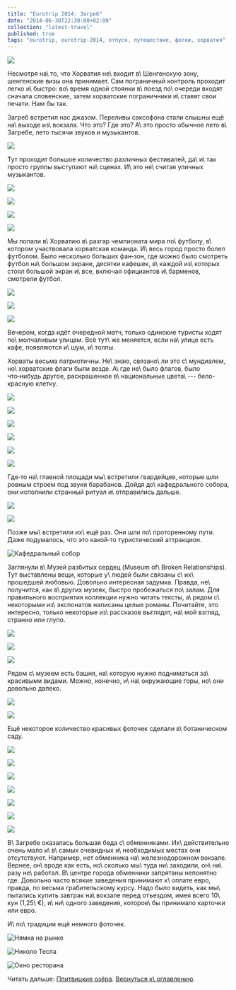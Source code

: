 ```yaml
---
title: "Eurotrip 2014: Загреб"
date: "2014-06-30T22:30:00+02:00"
collection: "latest-travel"
published: true
tags: "eurotrip, eurotrip-2014, отпуск, путешествие, фотки, хорватия"
---
```


![](/images/travel/2014-06-eurotrip/zagreb-kiss.jpg)

Несмотря на\ то, что Хорватия не\ входит в\ Шенгенскую зону, шенгенские визы она принимает. Сам пограничный контроль 
проходит легко и\ быстро: во\ время одной стоянки в\ поезд по\ очереди входят сначала словенские, затем хорватские 
пограничники и\ ставят свои печати. Нам бы так. 

<!--more-->

Загреб встретил нас джазом. Переливы саксофона стали слышны ещё на\ выходе из\ вокзала. Что это? Где это? А\ это просто 
обычное лето в\ Загребе, лето тысячи звуков и музыкантов.

![](/images/travel/2014-06-eurotrip/zagreb-jazz.jpg)

Тут проходит большое количество различных фестивалей, да\ и\ так просто группы выступают на\ сценах. И\ это не\ считая 
уличных музыкантов.

![](/images/travel/2014-06-eurotrip/zagreb-music-1.jpg)

![](/images/travel/2014-06-eurotrip/zagreb-music-2.jpg)

![](/images/travel/2014-06-eurotrip/zagreb-music-3.jpg)

![](/images/travel/2014-06-eurotrip/zagreb-music-4.jpg)

Мы попали в\ Хорватию в\ разгар чемпионата мира по\ футболу, в\ котором участвовала хорватская команда. И\ весь город 
просто болел футболом. Было несколько больших фан&#8209;зон, где можно было смотреть футбол на\ большом экране, десятки 
кафешек, в\ каждой из\ которых стоял большой экран и\ все, включая официантов и\ барменов, смотрели футбол.

![](/images/travel/2014-06-eurotrip/zagreb-football-1.jpg)

![](/images/travel/2014-06-eurotrip/zagreb-football-2.jpg)

![](/images/travel/2014-06-eurotrip/zagreb-football-3.jpg)

Вечером, когда идёт очередной матч, только одинокие туристы ходят по\ молчаливым улицам. Всё тут\ же меняется, если 
на\ улице есть кафе, появляются и\ шум, и\ толпы.

Хорваты весьма патриотичны. Не\ знаю, связано\ ли это с\ мундиалем, но\ хорватские флаги были везде. А\ где не\ было 
флагов, было что&#8209;нибудь другое, раскрашенное в\ национальные цвета\ --- бело-красную клетку.

![](/images/travel/2014-06-eurotrip/zagreb-red-white-1.jpg)

![](/images/travel/2014-06-eurotrip/zagreb-red-white-2.jpg)

![](/images/travel/2014-06-eurotrip/zagreb-red-white-3.jpg)

![](/images/travel/2014-06-eurotrip/zagreb-red-white-4.jpg)

![](/images/travel/2014-06-eurotrip/zagreb-red-white-5.jpg)

![](/images/travel/2014-06-eurotrip/zagreb-red-white-6.jpg)

Где&#8209;то на\ главной площади мы\ встретили гвардейцев, которые шли ровным строем под звуки барабанов. Дойдя 
до\ кафедрального собора, они исполнили странный ритуал и\ отправились дальше.

![](/images/travel/2014-06-eurotrip/zagreb-guardians-1.jpg)

![](/images/travel/2014-06-eurotrip/zagreb-guardians-2.jpg)

Позже мы\ встретили их\ ещё раз. Они шли по\ проторенному пути. Даже подумалось, что это какой&#8209;то туристический 
аттракцион.

![Кафедральный собор](/images/travel/2014-06-eurotrip/zagreb-cathedral.jpg "Кафедральный собор")

Заглянули в\ Музей разбитых сердец (Museum of\ Broken Relationships). Тут выставлены вещи, которые у\ людей были связаны 
с\ их\ прошедшей любовью. Довольно интересная задумка. Правда, не\ получится, как в\ других музеях, быстро пробежаться 
по\ залам. Для правильного восприятия коллекции нужно читать тексты, а\ рядом с\ некоторыми из\ экспонатов написаны 
целые романы. Почитайте, это интересно, только некоторые из\ рассказов выглядят, на\ мой взгляд, странно или глупо.

![](/images/travel/2014-06-eurotrip/zagreb-broken-relationships-1.jpg)

![](/images/travel/2014-06-eurotrip/zagreb-broken-relationships-2.jpg)

![](/images/travel/2014-06-eurotrip/zagreb-broken-relationships-3.jpg)

Рядом с\ музеем есть башня, на\ которую нужно подниматься за\ красивыми видами. Можно, конечно, и\ на\ окружающие горы, 
но\ они довольно далеко.

![](/images/travel/2014-06-eurotrip/zagreb-top-view-1.jpg)

![](/images/travel/2014-06-eurotrip/zagreb-top-view-2.jpg)

Ещё некоторое количество красивых фоточек сделали в\ ботаническом саду.

![](/images/travel/2014-06-eurotrip/zagreb-botanic-garden-1.jpg)

![](/images/travel/2014-06-eurotrip/zagreb-botanic-garden-2.jpg)

![](/images/travel/2014-06-eurotrip/zagreb-botanic-garden-3.jpg)

![](/images/travel/2014-06-eurotrip/zagreb-botanic-garden-4.jpg)

![](/images/travel/2014-06-eurotrip/zagreb-botanic-garden-5.jpg)

![](/images/travel/2014-06-eurotrip/zagreb-botanic-garden-6.jpg)

![](/images/travel/2014-06-eurotrip/zagreb-botanic-garden-7.jpg)

В\ Загребе оказалась большая беда с\ обменниками. Их\ действительно очень мало и\ в\ самых очевидных и\ необходимых 
местах они отсутствуют. Например, нет обменника на\ железнодорожном вокзале. Вернее, он\ вроде как есть, но\ сколько 
мы\ туда ни\ заходили, он\ ни\ разу не\ работал. В\ центре города обменники запрятаны непонятно где. Довольно часто 
всякие заведения принимают к\ оплате евро, правда, по весьма грабительскому курсу. Надо было видеть, как мы\ пытались 
купить завтрак на\ вокзале перед отъездом, имея всего 10\ кун (1,25\ €), и\ ни\ одного заведения, которое\ бы принимало 
карточки или евро. 

И\ по\ традиции ещё немного фоточек.

![Нямка на рынке](/images/travel/2014-06-eurotrip/zagreb-market.jpg "Нямка на рынке")

![Николо Тесла](/images/travel/2014-06-eurotrip/zagreb-tesla.jpg "Николо Тесла")

![Окно ресторана](/images/travel/2014-06-eurotrip/zagreb-window.jpg "Окно ресторана")

Читать дальше: [Плитвицкие озёра](/post/eurotrip-2014-plitvice-lakes/). [Вернуться к\ оглавлению](/post/eurotrip-2014/).
